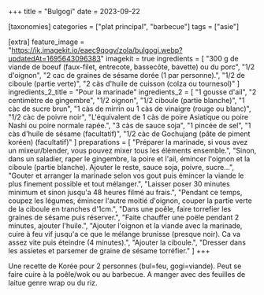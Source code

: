 +++
title = "Bulgogi"
date = 2023-09-22

[taxonomies]
categories = ["plat principal", "barbecue"]
tags = ["asie"]

[extra]
feature_image = "https://ik.imagekit.io/eaec9qogv/zola/bulgogi.webp?updatedAt=1695643096383"
imagekit = true
ingredients = [
  "300 g de viande de boeuf (faux-filet, entrecote, bassecôte, bavette) ou du porc",
  "1/2 d'oignon",
  "2 cac de graines de sésame dorée (1 par personne).",
  "1/2 de ciboule (partie verte)",
  "2 càs d'huile de cuisson (colza ou tournesol)"
]
ingredients_2_title = "Pour la marinade"
ingredients_2 = [
  "1 gousse d'ail",
  "2 centimètre de gingembre",
  "1/2 oignon",
  "1/2 ciboule (partie blanche)",
  "1 càc de sucre brun",
  "1 càs de mirrin ou 1 càs de vinaigre (rouge ou blanc)",
  "1/2 càc de poivre noir",
  "L'équivalent de 1 càs de poire Asiatique ou poire Nashi ou poire normale rapée.",
  "3 càs de sauce soja",
  "1 pincée de sel",
  "1 càs d'huile de sésame (facultatif)",
  "1/2 càc de Gochujang (pâte de piment koréen) (facultatif)"
]
preparations = [
  "Préparer la marinade, si vous avez un mixeur/blender, vous pouvez mixer tous les éléments ensemble.",
  "Sinon, dans un saladier, raper le gingembre, la poire et l'ail, émincer l'oignon et la ciboule (partie blanche). Ajouter le reste, sauce soja, poivre, sucre...",
  "Gouter et arranger la marinade selon vos gout puis émincer la viande le plus finement possible et tout mélanger.",
  "Laisser poser 30 minutes minimum et sinon jusqu'a 48 heures filmé au frais.",
  "Pendant ce temps, coupez les légumes, émincer l'autre moitié d'oignon, couper la partie verte de la ciboule en tranches d'1cm.",
  "Dans une poêle, faire torrefier les graines de sésame puis réserver.",
  "Faite chauffer une poële pendant 2 minutes, ajouter l'huile.",
  "Ajouter l'oignon et la viande avec la marinade, cuire à feu vif jusqu'a ce que le mélange brunisse (presque noir). Ca va assez vite puis éteindre (4 minutes).",
  "Ajouter la ciboule.",
  "Dresser dans les assietes et parsemer de graine de sésame torréfier."
]
+++

Une recette de Korée pour 2 personnes (bul=feu, gogi=viande). Peut se faire cuire à la poêle/wok ou au barbecue. A manger avec des feuilles de laitue genre wrap ou du riz.
